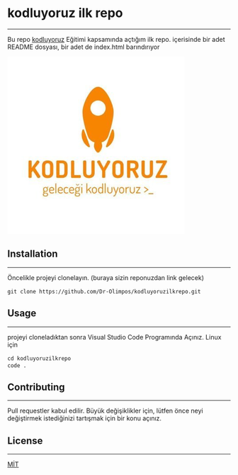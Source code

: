 # kodluyoruz ilk repo
-----------------------------------------
Bu repo [kodluyoruz](https://www.kodluyoruz.org) Eğitimi kapsamında açtığım ilk repo. içerisinde bir adet README dosyası, bir adet de index.html barındırıyor



![image](https://raw.githubusercontent.com/Kodluyoruz/taskforce/git/git/markdown-nedir-nasil-kullaniriz-/figures/kodluyoruz_logo.jpg)
## Installation
------------------------------------
Öncelikle projeyi clonelayın. (buraya sizin reponuzdan link gelecek)
 
 ```
 git clone https://github.com/Dr-Olimpos/kodluyoruzilkrepo.git
 ```

## Usage
-------------------------------
projeyi cloneladıktan sonra Visual Studio Code Programında Açınız.
Linux için
```
cd kodluyoruzilkrepo
code . 
```
## Contributing
---------------------------------
Pull requestler kabul edilir. Büyük değişiklikler için, lütfen önce neyi değiştirmek istediğinizi tartışmak için bir konu açınız.
## License
---------------------------------
[MİT](https://choosealicense.com/licenses/mit/)

